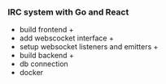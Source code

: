 ### IRC system with Go and React

- build frontend +
- add webscocket interface +
- setup websocket listeners and emitters +
- build backend +
- db connection
- docker
